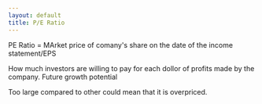 ```yaml
---
layout: default
title: P/E Ratio
---
```


PE Ratio = MArket price of comany's share on the date of the income statement/EPS

How much investors are willing to pay for each dollor of profits made by the company.
Future growth potential

Too large compared to other could mean that it is overpriced.